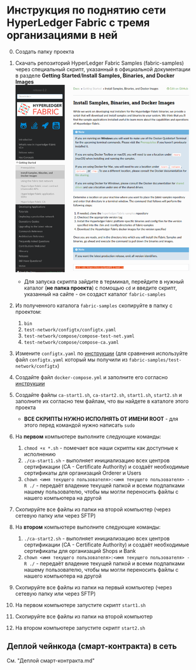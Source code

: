 # Инструкция по поднятию сети HyperLedger Fabric с тремя организациями в ней

0. Создать папку проекта

1. Скачать репозиторий HyperLedger Fabric Samples (fabric-samples) через специальный скрипт, указанный в официальной документации в разделе **Getting Started**/**Install Samples, Binaries, and Docker Images**
![Script](assets/screenshot-script.png)
    * Для запуска скрипта зайдите в терминал, перейдите в нужный каталог (**не папка проекта**) с помощью `cd` и введите скрипт, указанный на сайте - он создаст каталог `fabric-samples`

2. Из полученного каталога `fabric-samples` скопируйте в папку с проектом:
    1. `bin`
    2. `test-network/configtx/configtx.yaml`
    3. `test-network/compose/compose-test-net.yaml`
    4. `test-network/compose/compose-ca.yaml`

3. Измените `configtx.yaml` по [инструкции](configtx.yaml) (для сравнения используйте файл `configtx.yaml` который мы получили из `fabric-samples/test-network/configtx`)

4. Создайте файл `docker-compose.yml` и заполните его согласно [инструкции](docker-compose.yml)

5. Создайте файлы `ca-start1.sh`, `ca-start2.sh`, `start1.sh`, `start2.sh` и заполните их согласно тем файлам, что вы найдете в каталоге этого проекта
   * **ВСЕ СКРИПТЫ НУЖНО ИСПОЛНЯТЬ ОТ ИМЕНИ ROOT** - для этого перед командой нужно написать `sudo`

6. На **первом** компьютере выполните следующие команды:
   1. `chmod +x *.sh` - помечает все наши скрипты как доступные к исполнению
   2. `./ca-start1.sh` - выполняет инициализацию всех центров сертификации (CA - Certificate Authority) и создаёт необходимые сертификаты для организаций Orderer и Users
   3. `chown <имя текущего пользователя>:<имя текущего пользователя> -R ./` - передаёт владение текущей папкой и всеми подпапками нашему пользователю, чтобы мы могли переносить файлы с нашего компьютера на другой

7. Скопируйте все файлы из папки на второй компьютер (через сетевую папку или через SFTP)

8. На **втором** компьютере выполните следующие команды:
   1. `./ca-start2.sh` - выполняет инициализацию всех центров сертификации (CA - Certificate Authority) и создаёт необходимые сертификаты для организаций Shops и Bank
   2. `chown <имя текущего пользователя>:<имя текущего пользователя> -R ./` - передаёт владение текущей папкой и всеми подпапками нашему пользователю, чтобы мы могли переносить файлы с нашего компьютера на другой

9. Скопируйте все файлы из папки на первый компьютер (через сетевую папку или через SFTP)

10. На первом компьютере запустите скрипт `start1.sh`

11. Скопируйте все файлы из папки на второй компьютер

12. На втором компьютере запустите скрипт `start2.sh`

## Деплой чейнкода (смарт-контракта) в сеть

См. "Деплой смарт-контракта.md"
